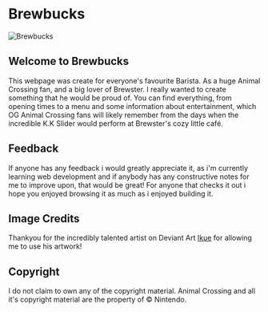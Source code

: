 # Brewbucks

![Brewbucks](https://github.com/user-attachments/assets/3d369142-0679-4e02-be61-3e8c9044e120)

## Welcome to Brewbucks

This webpage was create for everyone's favourite Barista. As a huge Animal Crossing fan, and a big lover of Brewster. I really wanted to create something that he would be proud of. You can find everything, from opening times to a menu and some information about entertainment, which OG Animal Crossing fans will likely remember from the days when the incredible K.K Slider would perform at Brewster's cozy little café.

## Feedback

If anyone has any feedback i would greatly appreciate it, as i'm currently learning web development and if anybody has any constructive notes for me to improve upon, that would be great! For anyone that checks it out i hope you enjoyed browsing it as much as i enjoyed building it. 

## Image Credits

Thankyou for the incredibly talented artist on Deviant Art [Ikue](https://www.deviantart.com/ikue) for allowing me to use his artwork!

## Copyright

I do not claim to own any of the copyright material. Animal Crossing and all it's copyright material are the property of © Nintendo.
